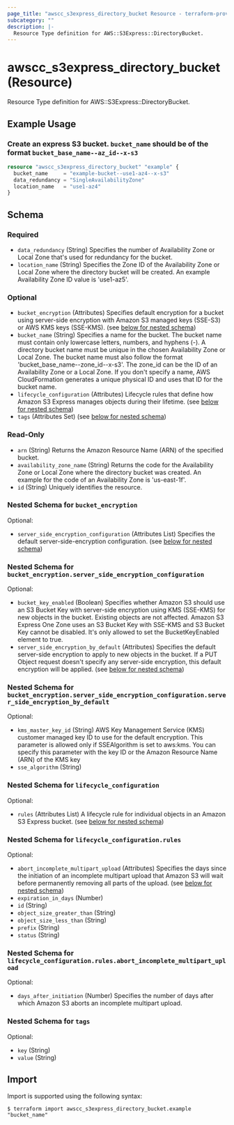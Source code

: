 ```yaml
---
page_title: "awscc_s3express_directory_bucket Resource - terraform-provider-awscc"
subcategory: ""
description: |-
  Resource Type definition for AWS::S3Express::DirectoryBucket.
---
```


# awscc_s3express_directory_bucket (Resource)

Resource Type definition for AWS::S3Express::DirectoryBucket.

## Example Usage

### Create an express S3 bucket. `bucket_name` should be of the format `bucket_base_name--az_id--x-s3`

```terraform
resource "awscc_s3express_directory_bucket" "example" {
  bucket_name     = "example-bucket--use1-az4--x-s3"
  data_redundancy = "SingleAvailabilityZone"
  location_name   = "use1-az4"
}
```

<!-- schema generated by tfplugindocs -->
## Schema

### Required

- `data_redundancy` (String) Specifies the number of Availability Zone or Local Zone that's used for redundancy for the bucket.
- `location_name` (String) Specifies the Zone ID of the Availability Zone or Local Zone where the directory bucket will be created. An example Availability Zone ID value is 'use1-az5'.

### Optional

- `bucket_encryption` (Attributes) Specifies default encryption for a bucket using server-side encryption with Amazon S3 managed keys (SSE-S3) or AWS KMS keys (SSE-KMS). (see [below for nested schema](#nestedatt--bucket_encryption))
- `bucket_name` (String) Specifies a name for the bucket. The bucket name must contain only lowercase letters, numbers, and hyphens (-). A directory bucket name must be unique in the chosen Availability Zone or Local Zone. The bucket name must also follow the format 'bucket_base_name--zone_id--x-s3'. The zone_id can be the ID of an Availability Zone or a Local Zone. If you don't specify a name, AWS CloudFormation generates a unique physical ID and uses that ID for the bucket name.
- `lifecycle_configuration` (Attributes) Lifecycle rules that define how Amazon S3 Express manages objects during their lifetime. (see [below for nested schema](#nestedatt--lifecycle_configuration))
- `tags` (Attributes Set) (see [below for nested schema](#nestedatt--tags))

### Read-Only

- `arn` (String) Returns the Amazon Resource Name (ARN) of the specified bucket.
- `availability_zone_name` (String) Returns the code for the Availability Zone or Local Zone where the directory bucket was created. An example for the code of an Availability Zone is 'us-east-1f'.
- `id` (String) Uniquely identifies the resource.

<a id="nestedatt--bucket_encryption"></a>
### Nested Schema for `bucket_encryption`

Optional:

- `server_side_encryption_configuration` (Attributes List) Specifies the default server-side-encryption configuration. (see [below for nested schema](#nestedatt--bucket_encryption--server_side_encryption_configuration))

<a id="nestedatt--bucket_encryption--server_side_encryption_configuration"></a>
### Nested Schema for `bucket_encryption.server_side_encryption_configuration`

Optional:

- `bucket_key_enabled` (Boolean) Specifies whether Amazon S3 should use an S3 Bucket Key with server-side encryption using KMS (SSE-KMS) for new objects in the bucket. Existing objects are not affected. Amazon S3 Express One Zone uses an S3 Bucket Key with SSE-KMS and S3 Bucket Key cannot be disabled. It's only allowed to set the BucketKeyEnabled element to true.
- `server_side_encryption_by_default` (Attributes) Specifies the default server-side encryption to apply to new objects in the bucket. If a PUT Object request doesn't specify any server-side encryption, this default encryption will be applied. (see [below for nested schema](#nestedatt--bucket_encryption--server_side_encryption_configuration--server_side_encryption_by_default))

<a id="nestedatt--bucket_encryption--server_side_encryption_configuration--server_side_encryption_by_default"></a>
### Nested Schema for `bucket_encryption.server_side_encryption_configuration.server_side_encryption_by_default`

Optional:

- `kms_master_key_id` (String) AWS Key Management Service (KMS) customer managed key ID to use for the default encryption. This parameter is allowed only if SSEAlgorithm is set to aws:kms. You can specify this parameter with the key ID or the Amazon Resource Name (ARN) of the KMS key
- `sse_algorithm` (String)




<a id="nestedatt--lifecycle_configuration"></a>
### Nested Schema for `lifecycle_configuration`

Optional:

- `rules` (Attributes List) A lifecycle rule for individual objects in an Amazon S3 Express bucket. (see [below for nested schema](#nestedatt--lifecycle_configuration--rules))

<a id="nestedatt--lifecycle_configuration--rules"></a>
### Nested Schema for `lifecycle_configuration.rules`

Optional:

- `abort_incomplete_multipart_upload` (Attributes) Specifies the days since the initiation of an incomplete multipart upload that Amazon S3 will wait before permanently removing all parts of the upload. (see [below for nested schema](#nestedatt--lifecycle_configuration--rules--abort_incomplete_multipart_upload))
- `expiration_in_days` (Number)
- `id` (String)
- `object_size_greater_than` (String)
- `object_size_less_than` (String)
- `prefix` (String)
- `status` (String)

<a id="nestedatt--lifecycle_configuration--rules--abort_incomplete_multipart_upload"></a>
### Nested Schema for `lifecycle_configuration.rules.abort_incomplete_multipart_upload`

Optional:

- `days_after_initiation` (Number) Specifies the number of days after which Amazon S3 aborts an incomplete multipart upload.




<a id="nestedatt--tags"></a>
### Nested Schema for `tags`

Optional:

- `key` (String)
- `value` (String)

## Import

Import is supported using the following syntax:

```shell
$ terraform import awscc_s3express_directory_bucket.example "bucket_name"
```
